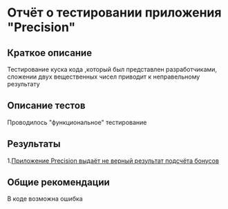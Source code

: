 # Отчёт о тестировании приложения "Precision"
## Краткое описание
Тестирование куска кода ,который был представлен разработчиками, сложении двух вещественных чисел приводит к неправельному результату

## Описание тестов
Проводилось "функциональное" тестирование

## Результаты
 1.[Приложение Precision выдаёт не верный результат подсчёта бонусов](https://github.com/RomanMachnev/Precision/issues/1)
 
 
## Общие рекомендации
В коде  возможна ошибка